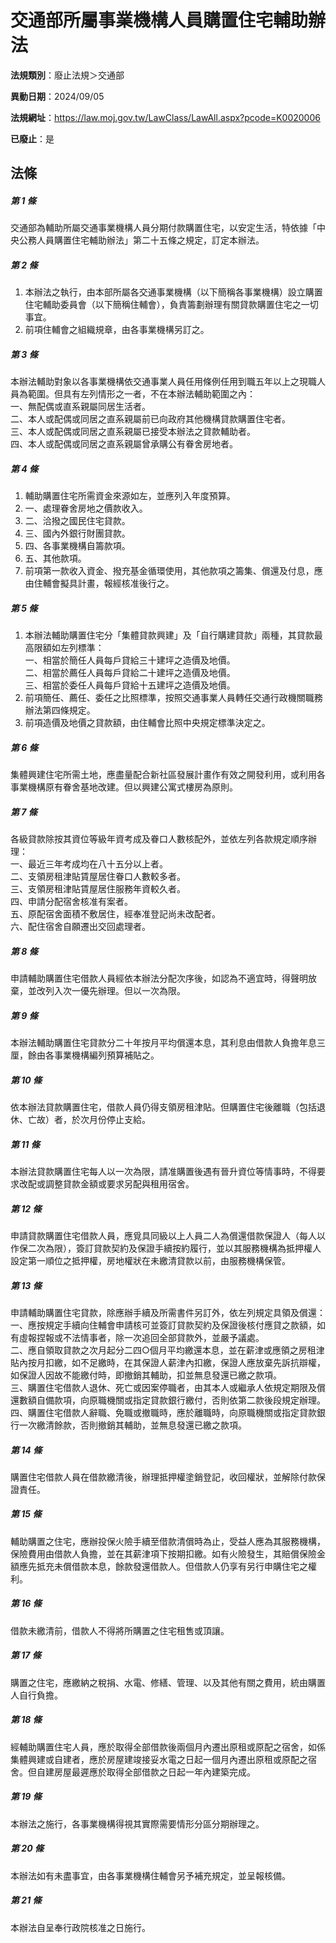 # 交通部所屬事業機構人員購置住宅輔助辦法

**法規類別**：廢止法規＞交通部

**異動日期**：2024/09/05  

**法規網址**：https://law.moj.gov.tw/LawClass/LawAll.aspx?pcode=K0020006

**已廢止**：是



## 法條
##### 第 1 條
交通部為輔助所屬交通事業機構人員分期付款購置住宅，以安定生活，特依據「中央公務人員購置住宅輔助辦法」第二十五條之規定，訂定本辦法。

##### 第 2 條
1. 本辦法之執行，由本部所屬各交通事業機構（以下簡稱各事業機構）設立購置住宅輔助委員會（以下簡稱住輔會），負責籌劃辦理有關貸款購置住宅之一切事宜。
1. 前項住輔會之組織規章，由各事業機構另訂之。

##### 第 3 條
本辦法輔助對象以各事業機構依交通事業人員任用條例任用到職五年以上之現職人員為範圍。但具有左列情形之一者，不在本辦法輔助範圍之內：  
一、無配偶或直系親屬同居生活者。  
二、本人或配偶或同居之直系親屬前已向政府其他機構貸款購置住宅者。  
三、本人或配偶或同居之直系親屬已接受本辦法之貸款輔助者。  
四、本人或配偶或同居之直系親屬曾承購公有眷舍房地者。

##### 第 4 條
1. 輔助購置住宅所需資金來源如左，並應列入年度預算。
1. 一、處理眷舍房地之價款收入。
1. 二、洽撥之國民住宅貸款。
1. 三、國內外銀行財團貸款。
1. 四、各事業機構自籌款項。
1. 五、其他款項。
1. 前項第一款收入資金、撥充基金循環使用，其他款項之籌集、償還及付息，應由住輔會擬具計畫，報經核准後行之。

##### 第 5 條
1. 本辦法輔助購置住宅分「集體貸款興建」及「自行購建貸款」兩種，其貸款最高限額如左列標準：  
一、相當於簡任人員每戶貸給三十建坪之造價及地價。  
二、相當於薦任人員每戶貸給二十建坪之造價及地價。  
三、相當於委任人員每戶貸給十五建坪之造價及地價。
1. 前項簡任、薦任、委任之比照標準，按照交通事業人員轉任交通行政機關職務辦法第四條規定。
1. 前項造價及地價之貸款額，由住輔會比照中央規定標準決定之。

##### 第 6 條
集體興建住宅所需土地，應盡量配合新社區發展計畫作有效之開發利用，或利用各事業機構原有眷舍基地改建。但以興建公寓式樓房為原則。

##### 第 7 條
各級貸款除按其資位等級年資考成及眷口人數核配外，並依左列各款規定順序辦理：  
一、最近三年考成均在八十五分以上者。  
二、支領房租津貼賃屋居住眷口人數較多者。  
三、支領房租津貼賃屋居住服務年資較久者。  
四、申請分配宿舍核准有案者。  
五、原配宿舍面積不敷居住，經奉准登記尚未改配者。  
六、配住宿舍自願遷出交回處理者。

##### 第 8 條
申請輔助購置住宅借款人員經依本辦法分配次序後，如認為不適宜時，得聲明放棄，並改列入次一優先辦理。但以一次為限。

##### 第 9 條
本辦法輔助購置住宅貸款分二十年按月平均償還本息，其利息由借款人負擔年息三厘，餘由各事業機構編列預算補貼之。

##### 第 10 條
依本辦法貸款購置住宅，借款人員仍得支領房租津貼。但購置住宅後離職（包括退休、亡故）者，於次月份停止支給。

##### 第 11 條
本辦法貸款購置住宅每人以一次為限，請准購置後遇有晉升資位等情事時，不得要求改配或調整貸款金額或要求另配與租用宿舍。

##### 第 12 條
申請貸款購置住宅借款人員，應覓具同級以上人員二人為償還借款保證人（每人以作保二次為限），簽訂貸款契約及保證手續按約履行，並以其服務機構為抵押權人設定第一順位之抵押權，房地權狀在未繳清貸款以前，由服務機構保管。

##### 第 13 條
申請輔助購置住宅貸款，除應辦手續及所需書件另訂外，依左列規定具領及償還：  
一、應按規定手續向住輔會申請核可並簽訂貸款契約及保證後核付應貸之款額，如有虛報捏報或不法情事者，除一次追回全部貸款外，並嚴予議處。  
二、應自領取貸款之次月起分二四○個月平均繳還本息，並在薪津或應領之房租津貼內按月扣繳，如不足繳時，在其保證人薪津內扣繳，保證人應放棄先訴抗辯權，如保證人因故不能繳付時，即撤銷其輔助，扣並無息發還已繳之款項。  
三、購置住宅借款人退休、死亡或因案停職者，由其本人或繼承人依規定期限及償還數額自備款項，向原職機關或指定貸款銀行繳付，否則依第二款後段規定辦理。  
四、購置住宅借款人辭職、免職或撤職時，應於離職時，向原職機關或指定貸款銀行一次繳清餘款，否則撤銷其輔助，並無息發還已繳之款項。

##### 第 14 條
購置住宅借款人員在借款繳清後，辦理抵押權塗銷登記，收回權狀，並解除付款保證責任。

##### 第 15 條
輔助購置之住宅，應辦投保火險手續至借款清償時為止，受益人應為其服務機構，保險費用由借款人負擔，並在其薪津項下按期扣繳。如有火險發生，其賠償保險金額應先抵充未償借款本息，餘款發還借款人。但借款人仍享有另行申購住宅之權利。

##### 第 16 條
借款未繳清前，借款人不得將所購置之住宅租售或頂讓。

##### 第 17 條
購置之住宅，應繳納之稅捐、水電、修繕、管理、以及其他有關之費用，統由購置人自行負擔。

##### 第 18 條
經輔助購置住宅人員，應於取得全部借款後兩個月內遷出原租或原配之宿舍，如係集體興建或自建者，應於房屋建竣接妥水電之日起一個月內遷出原租或原配之宿舍。但自建房屋最遲應於取得全部借款之日起一年內建築完成。

##### 第 19 條
本辦法之施行，各事業機構得視其實際需要情形分區分期辦理之。

##### 第 20 條
本辦法如有未盡事宜，由各事業機構住輔會另予補充規定，並呈報核備。

##### 第 21 條
本辦法自呈奉行政院核准之日施行。


